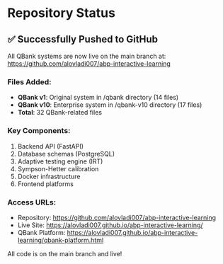# Repository Status

## ✅ Successfully Pushed to GitHub

All QBank systems are now live on the main branch at:
https://github.com/alovladi007/abp-interactive-learning

### Files Added:
- **QBank v1**: Original system in /qbank directory (14 files)
- **QBank v10**: Enterprise system in /qbank-v10 directory (17 files)
- **Total**: 32 QBank-related files

### Key Components:
1. Backend API (FastAPI)
2. Database schemas (PostgreSQL)
3. Adaptive testing engine (IRT)
4. Sympson-Hetter calibration
5. Docker infrastructure
6. Frontend platforms

### Access URLs:
- Repository: https://github.com/alovladi007/abp-interactive-learning
- Live Site: https://alovladi007.github.io/abp-interactive-learning/
- QBank Platform: https://alovladi007.github.io/abp-interactive-learning/qbank-platform.html

All code is on the main branch and live!

